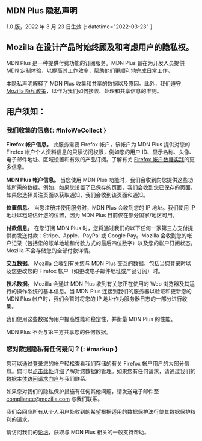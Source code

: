 ﻿## <span class="privacy-header-firefox">MDN Plus</span> <span class="privacy-header-policy">隐私声明</span>

1.0 版，2022 年 3 月 23 日生效
{: datetime="2022-03-23" }

## Mozilla 在设计产品时始终顾及和考虑用户的隐私权。

MDN Plus 是一种提供付费功能的订阅服务。MDN Plus 旨在为开发人员提供 MDN 定制体验，以提高其工作效率，帮助他们更顺利地完成日常工作。

本隐私声明解释了 MDN Plus 收集和共享的数据以及原因。此外，我们遵守 [Mozilla 隐私政策](https://www.mozilla.org/privacy/)，以作为我们如何接收、处理和共享信息的准则。

## 用户须知：

### 我们收集的信息{: #InfoWeCollect }

__Firefox 帐户信息。__ 此服务需要 Firefox 帐户，该帐户为 MDN Plus 提供对您的 Firefox 帐户个人资料信息的只读访问权限，例如您的用户 ID、显示名称、头像、电子邮件地址、区域设置和有效的产品订阅。了解有关 [Firefox 帐户数据实践](https://www.mozilla.org/privacy/firefox/#firefox-accounts-join-firefox)的更多信息。

__MDN Plus 帐户信息。__ 当您使用 MDN Plus 功能时，我们会收到向您提供这些功能所需的数据。例如，如果您设置了已保存的页面，我们会收到您已保存的页面，如果您选择关注页面以获取通知，我们会收到该页面和通知。

__位置信息。__ 当您注册并使用服务时，MDN Plus 会收到您的 IP 地址。我们使用 IP 地址以粗略估计您的位置，因为 MDN Plus 目前仅在部分国家/地区可用。

__付款信息。__ 在您订阅 MDN Plus 时，您将通过我们的以下任何一家第三方支付提供商发送付款：Stripe、Apple、PayPal 或 Google Pay。Mozilla 会收到您的帐户记录（包括您的账单地址和付款方式的最后四位数字）以及您的帐户订阅状态。Mozilla 不会存储您的全部付款详情。

__交互数据。__ Mozilla 会收到有关您与 MDN Plus 交互的数据，包括当您登录时以及您更改您的 Firefox 帐户（如更改电子邮件地址或产品订阅）时。

__技术数据。__ Mozilla 会通过 MDN Plus 收到有关您正在使用的 Web 浏览器及其运行的操作系统的基本信息。当 MDN Plus 连接到我们的服务器以验证和更新您的 MDN Plus 帐户时，我们会暂时将您的 IP 地址作为服务器日志的一部分进行收集。

我们使用这些数据为用户提高性能和稳定性，并衡量 MDN Plus 的性能。

MDN Plus 不会与第三方共享您的任何数据。

### 您对数据隐私有任何疑问？{: #markup }

您可以通过登录您的帐户轻松查看我们存储的有关 Firefox 帐户用户的大部分信息。您可以[点击此处](https://support.mozilla.org/products/privacy-and-security/user-control)详细了解对您数据的管理。如果您有任何请求，请通过我们的[数据主体访问请求门户](https://privacyportal.onetrust.com/webform/1350748f-7139-405c-8188-22740b3b5587/4ba08202-2ede-4934-a89e-f0b0870f95f0)与我们联系。

如果您对我们的隐私保护措施有任何其他问题，请发送电子邮件至 compliance@mozilla.com 与我们联系。

我们会回应所有从个人用户处收到的希望根据适用的数据保护法行使其数据保护权利的请求。

请访问我们的[论坛](https://support.mozilla.org/)，获取与 MDN Plus 相关的一般支持帮助。

